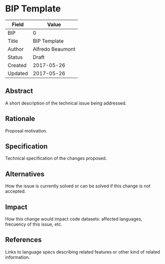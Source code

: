 # BIP Template

| Field | Value |
| --- | --- |
| BIP | 0 |
| Title | BIP Template |
| Author | Alfredo Beaumont |
| Status | Draft |
| Created | 2017-05-26 |
| Updated | 2017-05-26 |

## Abstract

A short description of the technical issue being addressed.

## Rationale

Proposal motivation.

## Specification

Technical specification of the changes proposed.

## Alternatives

How the issue is currently solved or can be solved if this change is not accepted.

## Impact

How this change would impact code datasets: affected languages, frecuency of this issue, etc.

## References

Links to language specs describing related features or other kind of related information.
